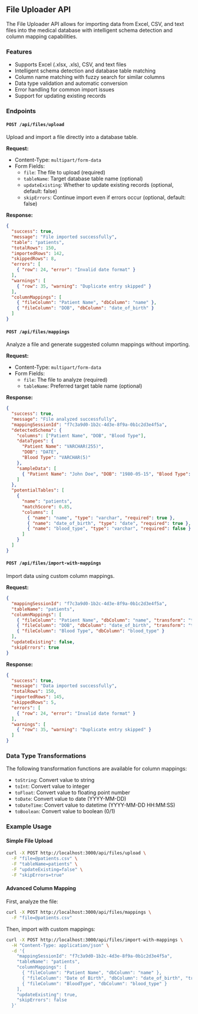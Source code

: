 ## File Uploader API

The File Uploader API allows for importing data from Excel, CSV, and text files into the medical database with intelligent schema detection and column mapping capabilities.

### Features

- Supports Excel (.xlsx, .xls), CSV, and text files
- Intelligent schema detection and database table matching
- Column name matching with fuzzy search for similar columns
- Data type validation and automatic conversion
- Error handling for common import issues
- Support for updating existing records

### Endpoints

#### `POST /api/files/upload`

Upload and import a file directly into a database table.

**Request:**
- Content-Type: `multipart/form-data`
- Form Fields:
  - `file`: The file to upload (required)
  - `tableName`: Target database table name (optional)
  - `updateExisting`: Whether to update existing records (optional, default: false)
  - `skipErrors`: Continue import even if errors occur (optional, default: false)

**Response:**
```json
{
  "success": true,
  "message": "File imported successfully",
  "table": "patients",
  "totalRows": 150,
  "importedRows": 142,
  "skippedRows": 8,
  "errors": [
    { "row": 24, "error": "Invalid date format" }
  ],
  "warnings": [
    { "row": 35, "warning": "Duplicate entry skipped" }
  ],
  "columnMappings": [
    { "fileColumn": "Patient Name", "dbColumn": "name" },
    { "fileColumn": "DOB", "dbColumn": "date_of_birth" }
  ]
}
```

#### `POST /api/files/mappings`

Analyze a file and generate suggested column mappings without importing.

**Request:**
- Content-Type: `multipart/form-data`
- Form Fields:
  - `file`: The file to analyze (required)
  - `tableName`: Preferred target table name (optional)

**Response:**
```json
{
  "success": true,
  "message": "File analyzed successfully",
  "mappingSessionId": "f7c3a9d0-1b2c-4d3e-8f9a-0b1c2d3e4f5a",
  "detectedSchema": {
    "columns": ["Patient Name", "DOB", "Blood Type"],
    "dataTypes": {
      "Patient Name": "VARCHAR(255)",
      "DOB": "DATE",
      "Blood Type": "VARCHAR(5)"
    },
    "sampleData": [
      { "Patient Name": "John Doe", "DOB": "1980-05-15", "Blood Type": "A+" }
    ]
  },
  "potentialTables": [
    {
      "name": "patients",
      "matchScore": 0.85,
      "columns": [
        { "name": "name", "type": "varchar", "required": true },
        { "name": "date_of_birth", "type": "date", "required": true },
        { "name": "blood_type", "type": "varchar", "required": false }
      ]
    }
  ]
}
```

#### `POST /api/files/import-with-mappings`

Import data using custom column mappings.

**Request:**
```json
{
  "mappingSessionId": "f7c3a9d0-1b2c-4d3e-8f9a-0b1c2d3e4f5a",
  "tableName": "patients",
  "columnMappings": [
    { "fileColumn": "Patient Name", "dbColumn": "name", "transform": "toString" },
    { "fileColumn": "DOB", "dbColumn": "date_of_birth", "transform": "toDate" },
    { "fileColumn": "Blood Type", "dbColumn": "blood_type" }
  ],
  "updateExisting": false,
  "skipErrors": true
}
```

**Response:**
```json
{
  "success": true,
  "message": "Data imported successfully",
  "totalRows": 150,
  "importedRows": 145,
  "skippedRows": 5,
  "errors": [
    { "row": 24, "error": "Invalid date format" }
  ],
  "warnings": [
    { "row": 35, "warning": "Duplicate entry skipped" }
  ]
}
```

### Data Type Transformations

The following transformation functions are available for column mappings:

- `toString`: Convert value to string
- `toInt`: Convert value to integer
- `toFloat`: Convert value to floating point number
- `toDate`: Convert value to date (YYYY-MM-DD)
- `toDateTime`: Convert value to datetime (YYYY-MM-DD HH:MM:SS)
- `toBoolean`: Convert value to boolean (0/1)

### Example Usage

#### Simple File Upload

```bash
curl -X POST http://localhost:3000/api/files/upload \
  -F "file=@patients.csv" \
  -F "tableName=patients" \
  -F "updateExisting=false" \
  -F "skipErrors=true"
```

#### Advanced Column Mapping

First, analyze the file:

```bash
curl -X POST http://localhost:3000/api/files/mappings \
  -F "file=@patients.csv"
```

Then, import with custom mappings:

```bash
curl -X POST http://localhost:3000/api/files/import-with-mappings \
  -H "Content-Type: application/json" \
  -d '{
    "mappingSessionId": "f7c3a9d0-1b2c-4d3e-8f9a-0b1c2d3e4f5a",
    "tableName": "patients",
    "columnMappings": [
      { "fileColumn": "Patient Name", "dbColumn": "name" },
      { "fileColumn": "Date of Birth", "dbColumn": "date_of_birth", "transform": "toDate" },
      { "fileColumn": "BloodType", "dbColumn": "blood_type" }
    ],
    "updateExisting": true,
    "skipErrors": false
  }'
```

